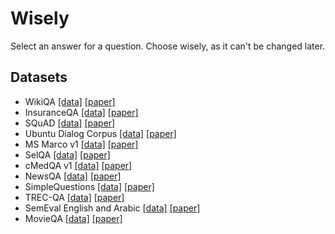 # Wisely
Select an answer for a question. Choose wisely, as it can't be changed later.

## Datasets

* WikiQA [[data]](https://www.microsoft.com/en-us/download/details.aspx?id=52419) [[paper]](https://www.microsoft.com/en-us/research/publication/wikiqa-a-challenge-dataset-for-open-domain-question-answering/)
* InsuranceQA [[data]](https://github.com/shuzi/insuranceQA) [[paper]](https://arxiv.org/abs/1508.01585)
* SQuAD [[data]](https://rajpurkar.github.io/SQuAD-explorer/) [[paper]](https://arxiv.org/abs/1606.05250)
* Ubuntu Dialog Corpus [[data]](https://github.com/rkadlec/ubuntu-ranking-dataset-creator) [[paper]](https://arxiv.org/abs/1506.08909)
* MS Marco v1 [[data]](http://www.msmarco.org/dataset.aspx) [[paper]](https://arxiv.org/abs/1611.09268v2)
* SelQA [[data]](https://github.com/emorynlp/selqa) [[paper]](https://arxiv.org/abs/1606.08513)
* cMedQA v1 [[data]](https://github.com/zhangsheng93/cMedQA) [[paper]](http://www.mdpi.com/2076-3417/7/8/767)
* NewsQA [[data]](https://datasets.maluuba.com/NewsQA/dl) [[paper]](https://arxiv.org/abs/1611.09830)
* SimpleQuestions [[data]](https://www.dropbox.com/s/tohrsllcfy7rch4/SimpleQuestions_v2.tgz) [[paper]](https://arxiv.org/abs/1506.02075v1)
* TREC-QA [[data]](http://cs.stanford.edu/people/mengqiu/data/qg-emnlp07-data.tgz) [[paper]](https://www.aclweb.org/anthology/D/D07/D07-1003.pdf)
* SemEval English and Arabic [[data]](http://alt.qcri.org/semeval2015/task3/index.php?id=data-and-tools) [[paper]](http://alt.qcri.org/semeval2015/task3/)
* MovieQA [[data]](http://movieqa.cs.toronto.edu/home/) [[paper]](https://arxiv.org/abs/1512.02902)
